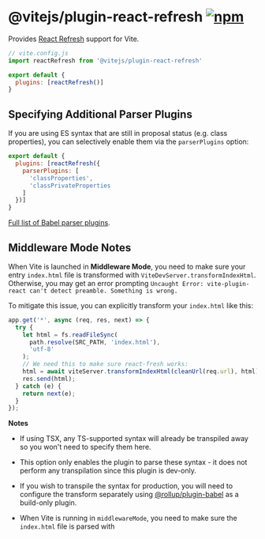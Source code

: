 # @vitejs/plugin-react-refresh [![npm](https://img.shields.io/npm/v/@vitejs/plugin-react-refresh.svg)](https://npmjs.com/package/@vitejs/plugin-react-refresh)

Provides [React Refresh](https://www.npmjs.com/package/react-refresh) support for Vite.

```js
// vite.config.js
import reactRefresh from '@vitejs/plugin-react-refresh'

export default {
  plugins: [reactRefresh()]
}
```

## Specifying Additional Parser Plugins

If you are using ES syntax that are still in proposal status (e.g. class properties), you can selectively enable them via the `parserPlugins` option:

```js
export default {
  plugins: [reactRefresh({
    parserPlugins: [
      'classProperties',
      'classPrivateProperties
    ]
  })]
}
```

[Full list of Babel parser plugins](https://babeljs.io/docs/en/babel-parser#ecmascript-proposalshttpsgithubcombabelproposals).

## Middleware Mode Notes

When Vite is launched in **Middleware Mode**, you need to make sure your entry `index.html` file is transformed with `ViteDevServer.transformIndexHtml`. Otherwise, you may get an error prompting `Uncaught Error: vite-plugin-react can't detect preamble. Something is wrong.`

To mitigate this issue, you can explicitly transform your `index.html` like this:

```ts
app.get('*', async (req, res, next) => {
  try {
    let html = fs.readFileSync(
      path.resolve(SRC_PATH, 'index.html'),
      'utf-8'
    );
    // We need this to make sure react-fresh works:
    html = await viteServer.transformIndexHtml(cleanUrl(req.url), html);
    res.send(html);
  } catch (e) {
    return next(e);
  }
});
```

**Notes**

- If using TSX, any TS-supported syntax will already be transpiled away so you won't need to specify them here.

- This option only enables the plugin to parse these syntax - it does not perform any transpilation since this plugin is dev-only.

- If you wish to transpile the syntax for production, you will need to configure the transform separately using [@rollup/plugin-babel](https://github.com/rollup/plugins/tree/master/packages/babel) as a build-only plugin.

- When Vite is running in `middlewareMode`, you need to make sure the `index.html` file is parsed with 
